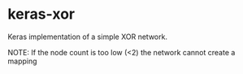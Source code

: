 # keras-xor
Keras implementation of a simple XOR network.

NOTE:  If the node count is too low (<2) the network cannot create a mapping

